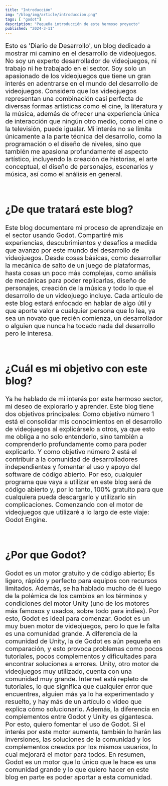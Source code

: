 ```yaml
---
title: "Introducción"
img: "/blog/img/article/introduccion.png"
tags: [ "godot"]
description: "Pequeña introducción de este hermoso proyecto"
published: "2024-3-11"
---
```


<style>
  h2{
    font-size:2rem;
    margin-top:5rem;

  }
  p{
    font-size:1.25rem
  }
</style>

Esto es 'Diario de Desarrollo', un blog dedicado a mostrar mi camino en el desarrollo de videojuegos. No soy un experto desarrollador de videojuegos, ni trabajo ni he trabajado en el sector. Soy solo un apasionado de los videojuegos que tiene un gran interés en adentrarse en el mundo del desarrollo de videojuegos. 
Considero que los videojuegos representan una combinación casi perfecta de diversas formas artísticas como el cine, la literatura y la música, además de ofrecer una experiencia única de interacción que ningún otro medio, como el cine o la televisión, puede igualar. Mi interés no se limita únicamente a la parte técnica del desarrollo, como la programación o el diseño de niveles, sino que también me apasiona profundamente el aspecto artístico, incluyendo la creación de historias, el arte conceptual, el diseño de personajes, escenarios y música, así como el análisis en general.

## **¿De que tratará este blog?**

Este blog documentare mi proceso de aprendizaje en el sector usando Godot. Compartiré mis experiencias, descubrimientos y desafíos a medida que avanzo por este mundo del desarrollo de videojuegos. Desde cosas básicas, como desarrollar la mecánica de salto de un juego de plataformas, hasta cosas un poco más complejas, como análisis de mecánicas para poder replicarlas, diseño de personajes, creación de la música y todo lo que el desarrollo de un videojuego incluye. Cada artículo de este blog estará enfocado en hablar de algo útil y que aporte valor a cualquier persona que lo lea, ya sea un novato que recién comienza, un desarrollador o alguien que nunca ha tocado nada del desarrollo pero le interesa.


## **¿Cuál es mi objetivo con este blog?**

Ya he hablado de mi interés por este hermoso sector, mi deseo de explorarlo y aprender. Este blog tiene dos objetivos principales: Como objetivo número 1 está el consolidar mis conocimientos en el desarrollo de videojuegos al explicárselo a otros, ya que esto me obliga a no solo entenderlo, sino también a comprenderlo profundamente como para poder explicarlo. Y como objetivo número 2 está el contribuir a la comunidad de desarrolladores independientes y fomentar el uso y apoyo del software de código abierto. Por eso, cualquier programa que vaya a utilizar en este blog será de código abierto y, por lo tanto, 100% gratuito para que cualquiera pueda descargarlo y utilizarlo sin complicaciones. Comenzando con el motor de videojuegos que utilizaré a lo largo de este viaje: Godot Engine.

## **¿Por que Godot?**

  Godot es un motor gratuito y de código abierto; Es ligero, rápido y perfecto para equipos con recursos limitados. Además, se ha hablado mucho de él luego de la polémica de los cambios en los términos y condiciones del motor Unity (uno de los motores más famosos y usados, sobre todo para indies). Por esto, Godot es ideal para comenzar.
  Godot es un muy buen motor de videojuegos, pero lo que le falta es una comunidad grande. A diferencia de la comunidad de Unity, la de Godot es aún pequeña en comparación, y esto provoca problemas como pocos tutoriales, pocos complementos y dificultades para encontrar soluciones a errores. Unity, otro motor de videojuegos muy utilizado, cuenta con una comunidad muy grande. Internet está repleto de tutoriales, lo que significa que cualquier error que encuentres, alguien más ya lo ha experimentado y resuelto, y hay más de un artículo o video que explica cómo solucionarlo. Además, la diferencia en complementos entre Godot y Unity es gigantesca. Por esto, quiero fomentar el uso de Godot. Si el interés por este motor aumenta, también lo harán las inversiones, las soluciones de la comunidad y los complementos creados por los mismos usuarios, lo cual mejorará el motor para todos.
  En resumen, Godot es un motor que lo único que le hace es una comunidad grande y lo que quiero hacer en este blog en parte es poder aportar a esta comunidad. 

